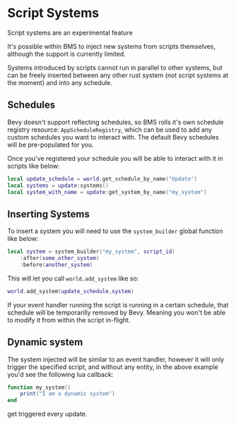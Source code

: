 # Script Systems

<div class="warning">
Script systems are an experimental feature
</div>

It's possible within BMS to inject new systems from scripts themselves, although the support is currently limited.

Systems introduced by scripts cannot run in parallel to other systems, but can be freely inserted between any other rust system (not script systems at the moment) and into any schedule.


## Schedules

Bevy doesn't support reflecting schedules, so BMS rolls it's own schedule registry resource: `AppScheduleRegistry`, which can be used to add any custom schedules you want to interact with. The default Bevy schedules will be pre-populated for you.

Once you've registered your schedule you will be able to interact with it in scripts like below:

```lua
local update_schedule = world.get_schedule_by_name("Update")
local systems = update:systems()
local system_with_name = update:get_system_by_name("my_system")
```

## Inserting Systems

To insert a system you will need to use the `system_builder` global function like below:

```lua
local system = system_builder("my_system", script_id)
    :after(some_other_system)
    :before(another_system)
```

This will let you call `world.add_system` like so:

```lua
world.add_system(update_schedule,system)
```

<div class="warning">

If your event handler running the script is running in a certain schedule, that schedule will be temporarilly removed by Bevy. Meaning you won't be able to modify it from within the script in-flight.

</div>

## Dynamic system

The system injected will be similar to an event handler, however it will only trigger the specified script, and without any entity, in the above example you'd see the following lua callback:

```lua
function my_system()
    print("I am a dynamic system")
end
```

get triggered every update.
